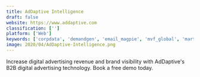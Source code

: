 ```yaml
---
title: AdDaptive Intelligence
draft: false 
website: https://www.addaptive.com
classification: ['']
platform: ['Web']
keywords: ['corpdata', 'demandgen', 'email_magpie', 'mvf_global', 'martini_media', 'multiview', 'objectiveminds', 'redelegant', 'salytics', 'splento', 'strategicdb', 'waardex']
image: 2020/04/AdDaptive-Intelligence.png
---
```

Increase digital advertising revenue and brand visibility with AdDaptive's B2B digital advertising technology. Book a free demo today.